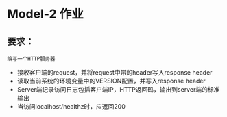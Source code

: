 # Model-2 作业

## 要求：

    编写一个HTTP服务器

* 接收客户端的request，并将request中带的header写入response header
* 读取当前系统的环境变量中的VERSION配置，并写入response header
* Server端记录访问日志包括客户端IP，HTTP返回码，输出到server端的标准输出
* 当访问localhost/healthz时，应返回200
